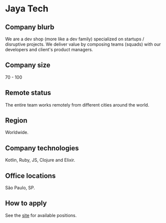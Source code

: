 # Jaya Tech

## Company blurb

We are a dev shop (more like a dev family) specialized on startups / disruptive projects. We deliver value by composing teams (squads) with our developers and client's product managers.

## Company size

70 - 100

## Remote status

The entire team works remotely from different cities around the world.

## Region

Worldwide.

## Company technologies

Kotlin, Ruby, JS, Clojure and Elixir.

## Office locations

São Paulo, SP.

## How to apply

See the [site](http://jaya.tech) for available positions.
